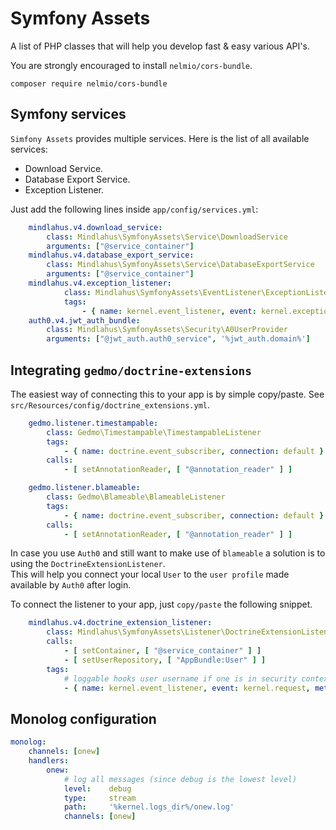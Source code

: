 # Symfony Assets

A list of PHP classes that will help you develop fast & easy various API's.

You are strongly encouraged to install `nelmio/cors-bundle`.

```
composer require nelmio/cors-bundle
```

## Symfony services

`Simfony Assets` provides multiple services. Here is the list of all available services:

- Download Service.
- Database Export Service.
- Exception Listener.

Just add the following lines inside `app/config/services.yml`:
 
```yaml
    mindlahus.v4.download_service:
        class: Mindlahus\SymfonyAssets\Service\DownloadService
        arguments: ["@service_container"]
    mindlahus.v4.database_export_service:
        class: Mindlahus\SymfonyAssets\Service\DatabaseExportService
        arguments: ["@service_container"]
    mindlahus.v4.exception_listener:
            class: Mindlahus\SymfonyAssets\EventListener\ExceptionListener
            tags:
                - { name: kernel.event_listener, event: kernel.exception, method: onKernelException }
    auth0.v4.jwt_auth_bundle:
        class: Mindlahus\SymfonyAssets\Security\A0UserProvider
        arguments: ["@jwt_auth.auth0_service", '%jwt_auth.domain%']
```

## Integrating `gedmo/doctrine-extensions`

The easiest way of connecting this to your app is by simple copy/paste. See `src/Resources/config/doctrine_extensions.yml`.

```yaml
    gedmo.listener.timestampable:
        class: Gedmo\Timestampable\TimestampableListener
        tags:
            - { name: doctrine.event_subscriber, connection: default }
        calls:
            - [ setAnnotationReader, [ "@annotation_reader" ] ]

    gedmo.listener.blameable:
        class: Gedmo\Blameable\BlameableListener
        tags:
            - { name: doctrine.event_subscriber, connection: default }
        calls:
            - [ setAnnotationReader, [ "@annotation_reader" ] ]
```

In case you use `Auth0` and still want to make use of `blameable` a solution is to using the `DoctrineExtensionListener`.  
This will help you connect your local `User` to the `user profile` made available by `Auth0` after login.

To connect the listener to your app, just `copy/paste` the following snippet.

```yaml
    mindlahus.v4.doctrine_extension_listener:
        class: Mindlahus\SymfonyAssets\Listener\DoctrineExtensionListener
        calls:
            - [ setContainer, [ "@service_container" ] ]
            - [ setUserRepository, [ "AppBundle:User" ] ]
        tags:
            # loggable hooks user username if one is in security context
            - { name: kernel.event_listener, event: kernel.request, method: onKernelRequest }
```

## Monolog configuration

```yaml
monolog:
    channels: [onew]
    handlers:
        onew:
            # log all messages (since debug is the lowest level)
            level:    debug
            type:     stream
            path:     '%kernel.logs_dir%/onew.log'
            channels: [onew]
```